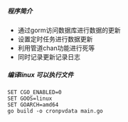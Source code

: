 ##### 程序简介

- 通过gorm访问数据库进行数据的更新
- 设置定时任务进行数据更新
- 利用管道chan功能进行死等
- 同时记录更新记录日志


##### 编译linux 可以执行文件
~~~
SET CGO_ENABLED=0
SET GOOS=linux
SET GOARCH=amd64
go build -o cronpvdata main.go
~~~